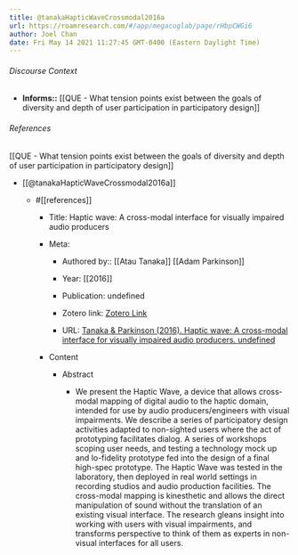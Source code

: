 ```yaml
---
title: @tanakaHapticWaveCrossmodal2016a
url: https://roamresearch.com/#/app/megacoglab/page/rHbpCWGi6
author: Joel Chan
date: Fri May 14 2021 11:27:45 GMT-0400 (Eastern Daylight Time)
---
```




###### Discourse Context

- **Informs::** [[QUE - What tension points exist between the goals of diversity and depth of user participation in participatory design]]

###### References

[[QUE - What tension points exist between the goals of diversity and depth of user participation in participatory design]]

- [[@tanakaHapticWaveCrossmodal2016a]]

    - #[[references]]

        - Title: Haptic wave: A cross-modal interface for visually impaired audio producers

        - Meta:

            - Authored by:: [[Atau Tanaka]] [[Adam Parkinson]]

            - Year: [[2016]]

            - Publication: undefined

            - Zotero link: [Zotero Link](zotero://select/items/7_YEJ42NCC)

            - URL: [Tanaka & Parkinson (2016). Haptic wave: A cross-modal interface for visually impaired audio producers. undefined](https://doi.org/10.1145/2858036.2858304)

        - Content

            - Abstract

                - We present the Haptic Wave, a device that allows cross-modal mapping of digital audio to the haptic domain, intended for use by audio producers/engineers with visual impairments. We describe a series of participatory design activities adapted to non-sighted users where the act of prototyping facilitates dialog. A series of workshops scoping user needs, and testing a technology mock up and lo-fidelity prototype fed into the design of a final high-spec prototype. The Haptic Wave was tested in the laboratory, then deployed in real world settings in recording studios and audio production facilities. The cross-modal mapping is kinesthetic and allows the direct manipulation of sound without the translation of an existing visual interface. The research gleans insight into working with users with visual impairments, and transforms perspective to think of them as experts in non-visual interfaces for all users.
